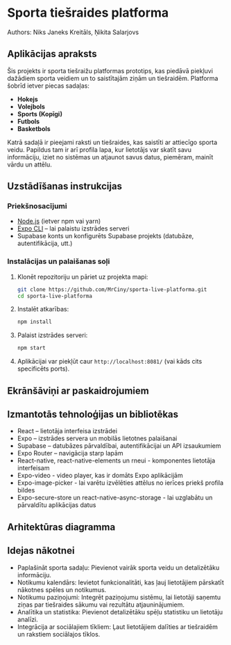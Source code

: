 # Sporta tiešraides platforma
Authors: Niks Janeks Kreitāls, Ņikita Salarjovs

## Aplikācijas apraksts
Šis projekts ir sporta tiešraižu platformas prototips, kas piedāvā piekļuvi dažādiem sporta veidiem un to saistītajām ziņām un tiešraidēm. Platforma šobrīd ietver piecas sadaļas:
- **Hokejs**
- **Volejbols**
- **Sports (Kopīgi)**
- **Futbols**
- **Basketbols**

Katrā sadaļā ir pieejami raksti un tiešraides, kas saistīti ar attiecīgo sporta veidu. Papildus tam ir arī profila lapa, kur lietotājs var skatīt savu informāciju, iziet no sistēmas un atjaunot savus datus, piemēram, mainīt vārdu un attēlu.

## Uzstādīšanas instrukcijas
### Priekšnosacījumi
- [Node.js](https://nodejs.org/) (ietver npm vai yarn)
- [Expo CLI](https://docs.expo.dev/get-started/installation/) – lai palaistu izstrādes serveri
- Supabase konts un konfigurēts Supabase projekts (datubāze, autentifikācija, utt.)

### Instalācijas un palaišanas soļi
1. Klonēt repozitoriju un pāriet uz projekta mapi:
   ```sh
   git clone https://github.com/MrCiny/sporta-live-platforma.git
   cd sporta-live-platforma
   ```
2. Instalēt atkarības:
   ```sh
   npm install
   ```
3. Palaist izstrādes serveri:
   ```sh
   npm start
   ```
4. Aplikācijai var piekļūt caur `http://localhost:8081/` (vai kāds cits specificēts ports).

## Ekrānšāviņi ar paskaidrojumiem

## Izmantotās tehnoloģijas un bibliotēkas
- React – lietotāja interfeisa izstrādei
- Expo – izstrādes servera un mobilās lietotnes palaišanai
- Supabase – datubāzes pārvaldībai, autentifikācijai un API izsaukumiem
- Expo Router – navigācija starp lapām
- React-native, react-native-elements un rneui - komponentes lietotāja interfeisam
- Expo-video - video player, kas ir domāts Expo aplikācijām
- Expo-image-picker - lai varētu izvēlēties attēlus no ierīces priekš profila bildes
- Expo-secure-store un react-native-async-storage - lai uzglabātu un pārvaldītu aplikācijas datus

## Arhitektūras diagramma

## Idejas nākotnei
- Paplašināt sporta sadaļu: Pievienot vairāk sporta veidu un detalizētāku informāciju.
- Notikumu kalendārs: Ievietot funkcionalitāti, kas ļauj lietotājiem pārskatīt nākotnes spēles un notikumus.
- Notikumu paziņojumi: Integrēt paziņojumu sistēmu, lai lietotāji saņemtu ziņas par tiešraides sākumu vai rezultātu atjauninājumiem.
- Analītika un statistika: Pievienot detalizētāku spēļu statistiku un lietotāju analīzi.
- Integrācija ar sociālajiem tīkliem: Ļaut lietotājiem dalīties ar tiešraidēm un rakstiem sociālajos tīklos.
